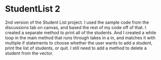 # StudentList 2

2nd version of the Student List project. I used the sample code from the discussions tab on canvas, and based the rest of my code off of that. I created a separate method to print all of the students. And I created a while loop in the main method that runs through takes in a in, and matches it with multiple if statements to choose whether the user wants to add a student, print the list of students, or quit. I still need to add a method to delete a student from the vector.
